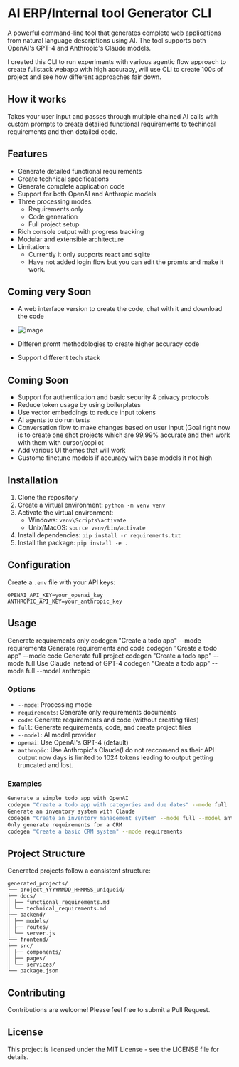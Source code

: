 # AI ERP/Internal tool Generator CLI

A powerful command-line tool that generates complete web applications from natural language descriptions using AI. The tool supports both OpenAI's GPT-4 and Anthropic's Claude models.

I created this CLI to run experiments with various agentic flow approach to create fullstack webapp with high accuracy, will use CLI to create 100s of project and see how different approaches fair down.

## How it works
Takes your user input and passes through multiple chained AI calls with custom prompts to create detailed functional requirements to techincal requirements and then detailed code.

## Features

- Generate detailed functional requirements
- Create technical specifications
- Generate complete application code
- Support for both OpenAI and Anthropic models
- Three processing modes:
  - Requirements only
  - Code generation
  - Full project setup
- Rich console output with progress tracking
- Modular and extensible architecture
- Limitations
   - Currently it only supports react and sqlite
   - Have not added login flow but you can edit the promts and make it work.

## Coming very Soon
- A web interface version to create the code, chat with it and download the code
- ![image](https://github.com/user-attachments/assets/6145a2a1-935e-4912-a25c-1d9e6120910c)

- Differen promt methodologies to create higher accuracy code
- Support different tech stack

## Coming Soon
- Support for authentication and basic security & privacy protocols
- Reduce token usage by using boilerplates
- Use vector embeddings to reduce input tokens
- AI agents to do run tests
- Conversation flow to make changes based on user input (Goal right now is to create one shot projects which are 99.99% accurate and then work with them with cursor/copilot
- Add various UI themes that will work
- Custome finetune models if accuracy with base models it not high

## Installation

1. Clone the repository
2. Create a virtual environment: `python -m venv venv`
3. Activate the virtual environment:
   - Windows: `venv\Scripts\activate`
   - Unix/MacOS: `source venv/bin/activate`
4. Install dependencies: `pip install -r requirements.txt`
5. Install the package: `pip install -e .`

## Configuration

Create a `.env` file with your API keys: 

```env
OPENAI_API_KEY=your_openai_key
ANTHROPIC_API_KEY=your_anthropic_key
```

## Usage
Generate requirements only
codegen "Create a todo app" --mode requirements
Generate requirements and code
codegen "Create a todo app" --mode code
Generate full project
codegen "Create a todo app" --mode full
Use Claude instead of GPT-4
codegen "Create a todo app" --mode full --model anthropic


### Options

  - `--mode`: Processing mode
  - `requirements`: Generate only requirements documents
  - `code`: Generate requirements and code (without creating files)
  - `full`: Generate requirements, code, and create project files
  - `--model`: AI model provider
  - `openai`: Use OpenAI's GPT-4 (default)
  - `anthropic`: Use Anthropic's Claude(I do not reccomend as their API output now days is limited to 1024 tokens leading to output getting truncated and lost.

### Examples

```bash
Generate a simple todo app with OpenAI
codegen "Create a todo app with categories and due dates" --mode full
Generate an inventory system with Claude
codegen "Create an inventory management system" --mode full --model anthropic
Only generate requirements for a CRM
codegen "Create a basic CRM system" --mode requirements
```


## Project Structure

Generated projects follow a consistent structure:

```
generated_projects/
└── project_YYYYMMDD_HHMMSS_uniqueid/
├── docs/
│ ├── functional_requirements.md
│ └── technical_requirements.md
├── backend/
│ ├── models/
│ ├── routes/
│ └── server.js
└── frontend/
├── src/
│ ├── components/
│ ├── pages/
│ └── services/
└── package.json
```


## Contributing

Contributions are welcome! Please feel free to submit a Pull Request.

## License

This project is licensed under the MIT License - see the LICENSE file for details.
